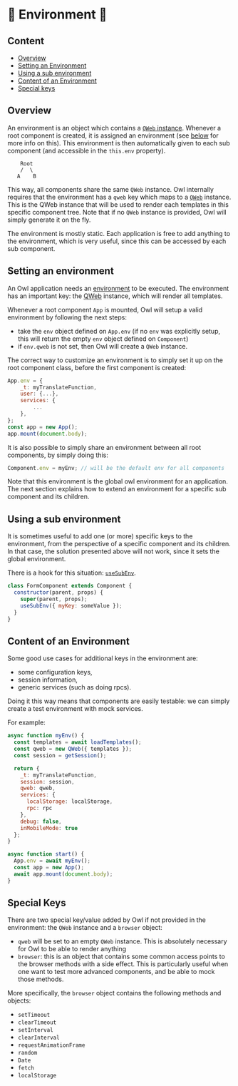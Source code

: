 # 🦉 Environment 🦉

## Content

- [Overview](#overview)
- [Setting an Environment](#setting-an-environment)
- [Using a sub environment](#using-a-sub-environment)
- [Content of an Environment](#content-of-an-environment)
- [Special keys](#special-keys)

## Overview

An environment is an object which contains a [`QWeb` instance](qweb_engine.md). Whenever
a root component is created, it is assigned an environment (see
[below](#setting-an-environment) for more info on this). This environment is
then automatically given to each sub component (and accessible in the `this.env`
property).

```
    Root
    /  \
   A    B
```

This way, all components share the same `QWeb` instance. Owl internally requires
that the environment has a `qweb` key which maps to a
[`QWeb`](qweb_engine.md) instance. This is the QWeb instance that will be used to
render each templates in this specific component tree. Note that if no `QWeb`
instance is provided, Owl will simply generate it on the fly.

The environment is mostly static. Each application is free to add anything to
the environment, which is very useful, since this can be accessed by each sub
component.

## Setting an environment

An Owl application needs an [environment](environment.md) to be executed. The
environment has an important key: the [QWeb](qweb_engine.md) instance, which will render
all templates.

Whenever a root component `App` is mounted, Owl will setup a valid environment by
following the next steps:

- take the `env` object defined on `App.env` (if no `env` was explicitly setup,
  this will return the empty `env` object defined on `Component`)
- if `env.qweb` is not set, then Owl will create a `QWeb` instance.

The correct way to customize an environment is to simply set it up on the root
component class, before the first component is created:

```js
App.env = {
    _t: myTranslateFunction,
    user: {...},
    services: {
        ...
    },
};
const app = new App();
app.mount(document.body);
```

It is also possible to simply share an environment between all root components,
by simply doing this:

```js
Component.env = myEnv; // will be the default env for all components
```

Note that this environment is the global owl environment for an application. The
next section explains how to extend an environment for a specific sub component
and its children.

## Using a sub environment

It is sometimes useful to add one (or more) specific keys to the environment,
from the perspective of a specific component and its children. In that case, the
solution presented above will not work, since it sets the global environment.

There is a hook for this situation: [`useSubEnv`](hooks.md#usesubenv).

```js
class FormComponent extends Component {
  constructor(parent, props) {
    super(parent, props);
    useSubEnv({ myKey: someValue });
  }
}
```

## Content of an Environment

Some good use cases for additional keys in the environment are:

- some configuration keys,
- session information,
- generic services (such as doing rpcs).

Doing it this way means that components are easily testable: we can simply
create a test environment with mock services.

For example:

```js
async function myEnv() {
  const templates = await loadTemplates();
  const qweb = new QWeb({ templates });
  const session = getSession();

  return {
    _t: myTranslateFunction,
    session: session,
    qweb: qweb,
    services: {
      localStorage: localStorage,
      rpc: rpc
    },
    debug: false,
    inMobileMode: true
  };
}

async function start() {
  App.env = await myEnv();
  const app = new App();
  await app.mount(document.body);
}
```

## Special Keys

There are two special key/value added by Owl if not provided in the environment:
the `QWeb` instance and a `browser` object:

- `qweb` will be set to an empty `QWeb` instance. This is absolutely necessary
  for Owl to be able to render anything
- `browser`: this is an object that contains some common access points to the
  browser methods with a side effect. This is particularly useful when one want
  to test more advanced components, and be able to mock those methods.

More specifically, the `browser` object contains the following methods and objects:

- `setTimeout`
- `clearTimeout`
- `setInterval`
- `clearInterval`
- `requestAnimationFrame`
- `random`
- `Date`
- `fetch`
- `localStorage`
